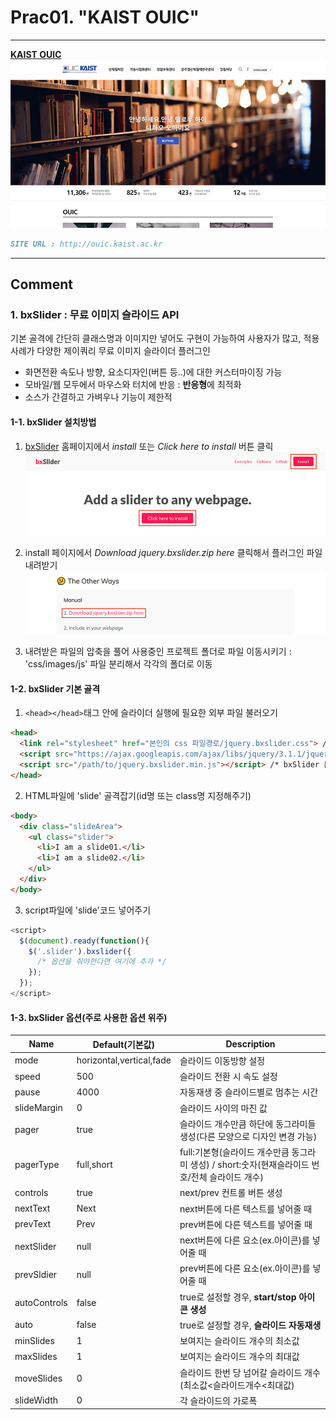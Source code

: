 # Prac01. "KAIST OUIC"

---

**[KAIST OUIC](/ouic/ouic.html)**
![KAIST OUIC](/mainVisual/prac01_img.jpg)
```markdown
SITE URL : http://ouic.kaist.ac.kr
```

---

## Comment

### 1. bxSlider : 무료 이미지 슬라이드 API
기본 골격에 간단히 클래스명과 이미지만 넣어도 구현이 가능하여 사용자가 많고, 적용사례가 다양한 제이쿼리 무료 이미지 슬라이더 플러그인
* 화면전환 속도나 방향, 요소디자인(버튼 등..)에  대한 커스터마이징 가능
* 모바일/웹 모두에서 마우스와 터치에 반응 : **반응형**에 최적화 
* 소스가 간결하고 가벼우나 기능이 제한적

#### 1-1. bxSlider 설치방법
1. [bxSlider](http://bxslider.com/) 홈페이지에서 *install* 또는 *Click here to install* 버튼 클릭  
![bxSlider_click](/comment/prac01/comment01.jpg)

2. install 페이지에서 *Download jquery.bxslider.zip here* 클릭해서 플러그인 파일 내려받기  
![bxSlider_download](/comment/prac01/comment02.jpg)

3. 내려받은 파일의 압축을 풀어 사용중인 프로젝트 폴더로 파일 이동시키기 : 'css/images/js' 파일 분리해서 각각의 폴더로 이동  

#### 1-2. bxSlider 기본 골격
1. `<head></head>`태그 안에 슬라이더 실행에 필요한 외부 파일 불러오기  

```html
<head>
  <link rel="stylesheet" href="본인의 css 파일경로/jquery.bxslider.css"> /* 슬라이더 스타일시트 */
  <script src="https://ajax.googleapis.com/ajax/libs/jquery/3.1.1/jquery.min.js"></script> /* 최신버전 확인하기 */
  <script src="/path/to/jquery.bxslider.min.js"></script> /* bxSlider 본체 */
</head>
```  
2. HTML파일에 'slide' 골격잡기(id명 또는 class명 지정해주기)  

```html
<body>
  <div class="slideArea">
    <ul class="slider">
      <li>I am a slide01.</li>
      <li>I am a slide02.</li>
    </ul>
  </div>
</body>
```  
3. script파일에 'slide'코드 넣어주기  

```javascript
<script>
  $(document).ready(function(){
    $('.slider').bxslider({
      /* 옵션을 줘야한다면 여기에 추가 */
    });
  });
</script>
```  

#### 1-3. bxSlider 옵션(주로 사용한 옵션 위주)  
| Name | Default(기본값) | Description |
|------|-----------------|-------------|
| mode | horizontal,vertical,fade | 슬라이드 이동방향 설정 |
| speed | 500 | 슬라이드 전환 시 속도 설정 |
| pause | 4000 | 자동재생 중 슬라이드별로 멈추는 시간 |
| slideMargin | 0 | 슬라이드 사이의 마진 값 |
| pager | true | 슬라이드 개수만큼 하단에 동그라미들 생성(다른 모양으로 디자인 변경 가능) |
| pagerType | full,short | full:기본형(슬라이드 개수만큼 동그라미 생성) / short:숫자(현재슬라이드 번호/전체 슬라이드 개수) |
| controls | true | next/prev 컨트롤 버튼 생성 |
| nextText | Next | next버튼에 다른 텍스트를 넣어줄 때 |
| prevText | Prev | prev버튼에 다른 텍스트를 넣어줄 때 |
| nextSlider | null | next버튼에 다른 요소(ex.아이콘)를 넣어줄 때 |
| prevSldier | null | prev버튼에 다른 요소(ex.아이콘)를 넣어줄 때 |
| autoControls | false | true로 설정할 경우, **start/stop 아이콘 생성** |
| auto | false | true로 설정할 경우, **슬라이드 자동재생** |
| minSlides | 1 | 보여지는 슬라이드 개수의 최소값 |
| maxSlides | 1 | 보여지는 슬라이드 개수의 최대값 |
| moveSlides | 0 | 슬라이드 한번 당 넘어갈 슬라이드 개수(최소값<슬라이드개수<최대값) |
| slideWidth | 0 | 각 슬라이드의 가로폭 |